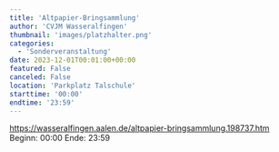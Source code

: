 ```yaml
---
title: 'Altpapier-Bringsammlung'
author: 'CVJM Wasseralfingen'
thumbnail: 'images/platzhalter.png'
categories:
  - 'Sonderveranstaltung'
date: 2023-12-01T00:01:00+00:00
featured: False
canceled: False
location: 'Parkplatz Talschule'
starttime: '00:00'
endtime: '23:59'
---
```

https://wasseralfingen.aalen.de/altpapier-bringsammlung.198737.htm
Beginn: 00:00
 Ende: 23:59